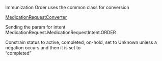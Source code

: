 Immunization Order uses the common class for conversion 

[MedicationRequestConverter](MedicationRequestionCommom.md)

Sending the param for intent MedicationRequest.MedicationRequestIntent.ORDER

Constrain status  to active, completed, on-hold, set to Unknown unless a negation occurs and then it is set to  
“completed”